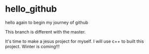 # hello_github
hello again to begin my journey of github

This branch is different with the master.

It's time to make a jesus project for myself.
I will use c++ to built this project.
Winter is coming!!!

